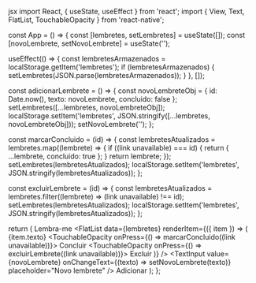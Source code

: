 jsx
import React, { useState, useEffect } from 'react';
import { View, Text, FlatList, TouchableOpacity } from 'react-native';

const App = () => {
 const [lembretes, setLembretes] = useState([]);
 const [novoLembrete, setNovoLembrete] = useState('');

 useEffect(() => {
 const lembretesArmazenados = localStorage.getItem('lembretes');
 if (lembretesArmazenados) {
 setLembretes(JSON.parse(lembretesArmazenados));
 }
 }, []);

 const adicionarLembrete = () => {
 const novoLembreteObj = { id: Date.now(), texto: novoLembrete, concluido: false };
 setLembretes([...lembretes, novoLembreteObj]);
 localStorage.setItem('lembretes', JSON.stringify([...lembretes, novoLembreteObj]));
 setNovoLembrete('');
 };

 const marcarConcluido = (id) => {
 const lembretesAtualizados = lembretes.map((lembrete) => {
 if ((link unavailable) === id) {
 return { ...lembrete, concluido: true };
 }
 return lembrete;
 });
 setLembretes(lembretesAtualizados);
 localStorage.setItem('lembretes', JSON.stringify(lembretesAtualizados));
 };

 const excluirLembrete = (id) => {
 const lembretesAtualizados = lembretes.filter((lembrete) => (link unavailable) !== id);
 setLembretes(lembretesAtualizados);
 localStorage.setItem('lembretes', JSON.stringify(lembretesAtualizados));
 };

 return (
 <View>
 <Text>Lembra-me</Text>
 <FlatList
 data={lembretes}
 renderItem={({ item }) => (
 <View>
 <Text>{item.texto}</Text>
 <TouchableOpacity onPress={() => marcarConcluido((link unavailable))}>
 <Text>Concluir</Text>
 </TouchableOpacity>
 <TouchableOpacity onPress={() => excluirLembrete((link unavailable))}>
 <Text>Excluir</Text>
 </TouchableOpacity>
 </View>
 )}
 />
 <TextInput
 value={novoLembrete}
 onChangeText={(texto) => setNovoLembrete(texto)}
 placeholder="Novo lembrete"
 />
 <TouchableOpacity onPress={adicionarLembrete}>
 <Text>Adicionar</Text>
 </TouchableOpacity>
 </View>
 );
};
